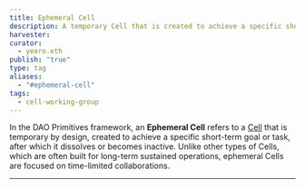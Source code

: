 ```yaml
---
title: Ephemeral Cell
description: A temporary Cell that is created to achieve a specific short-term goal
harvester: 
curator:
  - yeoro.eth
publish: "true"
type: tag
aliases:
  - "#ephemeral-cell"
tags:
  - cell-working-group
---
```


In the DAO Primitives framework, an **Ephemeral Cell** refers to a [Cell](notes/rpp/working-docs/cell-working-group.md) that is temporary by design, created to achieve a specific short-term goal or task, after which it dissolves or becomes inactive. Unlike other types of Cells, which are often built for long-term sustained operations, ephemeral Cells are focused on time-limited collaborations.

---
